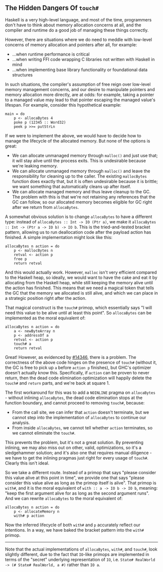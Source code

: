## The Hidden Dangers Of `touch#`



Haskell is a very high-level language, and most of the time, programmers don't have to think about memory allocation concerns at all, and the compiler and runtime do a good job of managing these things correctly.



However, there are situations where we do need to meddle with low-level concerns of memory allocation and pointers after all, for example:


- ...when runtime performance is critical
- ...when writing FFI code wrapping C libraries not written with Haskell in mind
- ...when implementing base library functionality or foundational data structures


In such situations, the compiler's assumption of free reign over low-level memory management concerns, and our desire to manipulate pointers and memory allocation more directly, are at odds: for example, taking a pointer to a managed value may lead to that pointer escaping the managed value's lifespan. For example, consider this hypothetical example:


```
main = do
    p <- allocaBytes 4
    poke p (12345 :: Word32)
    peek p >>= putStrLn
```


If we were to implement the above, we would have to decide how to manage the lifecycle of the allocated memory. But none of the options is great:


- We can allocate unmanaged memory through `malloc()` and just use that; it will stay alive until the process exits. This is undesirable because we're leaking memory.
- We can allocate unmanaged memory through `malloc()` and leave the responsibility for cleaning up to the caller. The existing `mallocBytes` function does exactly that, but it is often undesirable because it is brittle; we want something that automatically cleans up after itself.
- We can allocate managed memory and thus leave cleanup to the GC. The problem with this is that we're not retaining any references that the GC can follow, so our allocated memory becomes eligible for GC right after we return from `allocaBytes`.


A somewhat obvious solution is to change `allocaBytes` to have a different type: instead of `allocaBytes :: Int -> IO (Ptr a)`, we make it `allocaBytes :: Int -> (Ptr a -> IO b) -> IO b`. This is the tried-and-tested bracket pattern, allowing us to run deallocation code after the payload action has finished. A simple implementation might look like this:


```
allocaBytes n action = do
    p <- mallocBytes n
    retval <- action p
    free p
    return retval
```


And this would actually work. However, `malloc` isn't very efficient compared to the Haskell heap, so ideally, we would want to have the cake and eat it by allocating from the Haskell heap, while still keeping the memory alive until the action has finished. This means that we need a magical token that tells the GC that the memory we allocated is still alive, and which we can place in a strategic position right after the action. 



That magical construct is the `touch#` primop, which essentially says "I will need this value to be alive until at least this point". So `allocaBytes` can be implemented as the moral equivalent of:


```
allocaBytes n action = do
    a <- newByteArray n
    p <- addressOf a
    retval <- action p
    touch# a
    return retval
```


Great! However, as evidenced by [\#14346](https://gitlab.staging.haskell.org/ghc/ghc/issues/14346), there is a problem. The correctness of the above code hinges on the presence of `touch#` (without it, the GC is free to pick up `a` before `action p` finishes), but GHC's optimizer doesn't actually know this. Specifically, if `action` can be proven to never return, then the dead code elimination optimization will happily delete the `touch#` and `return` parts, and we're back at square 1.



The first workaround for this was to add a `NOINLINE` pragma on `allocaBytes` - without inlining `allocaBytes`, the dead code elimination stops at the function boundary, and cannot proceed to removing `touch#`, because:


- From the call site, we can infer that `action` doesn't terminate, but we cannot step into the implementation of `allocaBytes` to continue our analysis.
- From inside `allocaBytes`, we cannot tell whether `action` terminates, so we cannot eliminate the `touch#`.


This prevents the problem, but it's not a great solution. By preventing inlining, we may also miss out on other, valid, optimizations, so it's a sledgehammer solution; and it's also one that requires manual diligence - we have to get the inlining pragmas just right for every usage of `touch#`. Clearly this isn't ideal.



So we take a different route. Instead of a primop that says "please consider this value alive at this point in time", we provide one that says "please consider this value alive as long as the primop itself is alive". That primop is `with#`, and it is the moral equivalent of `with :: a -> IO b -> IO b`, meaning: "keep the first argument alive for as long as the second argument runs". And we can rewrite `allocaBytes` to the moral equivalent of:


```
allocaBytes n action = do
    p <- allocateMemory n
    with# p action
```


Now the inferred lifecycle of both `with#` and `p` accurately reflect our intentions. In a way, we have baked the bracket pattern into the `with#` primop.


---



Note that the actual implementations of `allocaBytes`, `with#`, and `touch#`, look slightly different, due to the fact that `IO`-like primops are implemented in terms of the "secret" underlying representation of `IO`, i.e. `State# RealWorld -> (# State# RealWorld, a #)` rather than `IO a`.


